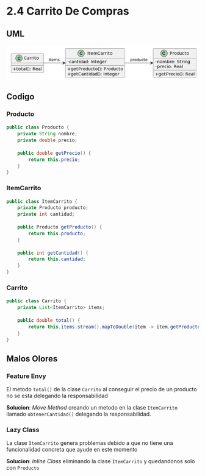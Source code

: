 # 2.4 Carrito De Compras
## UML
![UML.png](UML.png)

## Codigo
### Producto
```java
public class Producto {
    private String nombre;
    private double precio;
    
    public double getPrecio() {
        return this.precio;
    }
}
```

### ItemCarrito
```java
public class ItemCarrito {
    private Producto producto;
    private int cantidad;
        
    public Producto getProducto() {
        return this.producto;
    }
    
    public int getCantidad() {
        return this.cantidad;
    }
}
```

### Carrito
```java
public class Carrito {
    private List<ItemCarrito> items;
    
    public double total() {
        return this.items.stream().mapToDouble(item -> item.getProducto().getPrecio() * item.getCantidad()).sum();
    }
}
```

## Malos Olores
### Feature Envy
El metodo `total()` de la clase `Carrito` al conseguir el precio de un producto no se esta delegando la responsabilidad

**Solucion**: *Move Method* creando un metodo en la clase `ItemCarrito` llamado `obtenerCantidad()` delegando la responsabilidad.

### Lazy Class
La clase `ItemCarrito` genera problemas debido a que no tiene una funcionalidad concreta que ayude en este momento
 
**Solucion**: *Inline Class* eliminando la clase `ItemCarrito` y quedandonos solo con `Producto`
